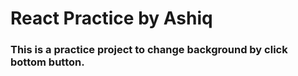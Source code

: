 # React Practice by Ashiq

### This is a practice project to change background by click bottom button.
